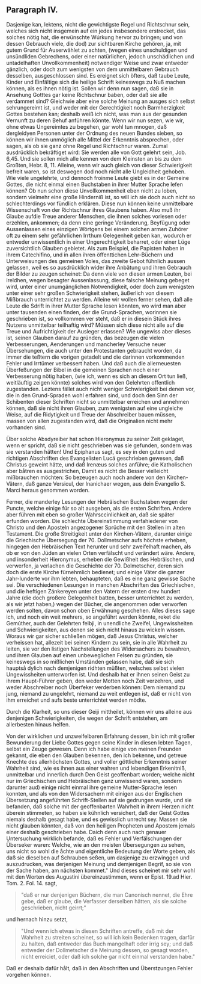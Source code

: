 <!-- Seite 124 -->
Paragraph IV.
-------------

Dasjenige kan, lektens, nicht die gewichtigste
Regel und Richtschnur sein, welches sich nicht insgemein
auf ein jedes insbesondere erstrecket, das solches nötig
hat, die erwünschte Wúrkung hervor zu bringen;
und von dessen Gebrauch viele, die dod) zur sichtbaren
Kirche gehören, ja, mit gutem Grund für Auserwählet
zu achten, (wegen eines unschuldigen und unsündliden
Gebrechens, oder einer natürlichen, jedoch unschädlichen
und untadelhaften Unvollkommenheit) notwendiger<!-- Seite 125 --><!-- content-0103.xml -->
Weise und zwar entweder gänzlich, oder doch zum
wenigsten von dem unmittelbaren Gebrauch desselben,
ausgeschlossen sind. Es ereignet sich öfters, daß taube
Leute, Kinder und Einfältige sich die heilige Schrift keineswegs
zu Nuß machen können, als es ihnen nötig ist.
Sollen wir denn nun sagen, daß sie in Ansehung Gotttes
gar keine Richtschnur baben, oder daß sie alle verdammet
sind? Gleichwie aber eine solche Meinung an
ausges sich selbst sehrungereimt ist, und weder mit der Gerechtigkeit
noch Barmherzigkeit Gottes bestehen kan; deshalb
weiß ich nicht, was man aus der gesunden Vernunft zu
deren Behuf anführen könnte. Wenn wir nun sezen,
wie wir, ohne etwas Ungereimtes zu begehen, gar wohl
tun mnogen, daß dergleidyen Personen unter der Ordnung
des neuen Bundes sieben, so können wir ihnen unmöglich
alle Mittel der Erkenntnis absprechen, oder sagen,
als ob sie ganz ohne Regel und Richtschnur waren.
Zumal ausdrücklich bekräftiget wird: Sie werden
alle von Gott gelehrt sein, Job. 6,45. Und sie
sollen mich alle kennen von dem Kleinsten an bis zu
dem Großten, Hebr. 8, 11. Alleine, wenn wir auch
gleich von dieser Schwierigkeit  befreit waren, so ist
deswegen dod noch nicht alle Ungleidheit gehoben.
Wie viele ungelehrte, und dennoch froinme Leute giebt
es in der Gemeine Gottes, die nicht einmal einen Buchstaben
in ihrer Mutter Sprache lefen können? Ob nun
schon diese Unvollkommenheit eben nicht zu loben, sondern
vielmehr eine große Hinderniß ist, so will ich sie doch
auch nicht so schlechterdings vor fündlich erklären. Diese
nun können keine unmittelbare Wissenschaft von der
Richtschnur ihres Glaubens haben. Also muß ihr
Glaube aufdie Treue anderer Menschen, die ihnen solches
vorlesen oder erzehlen, ankommen; da denn eine
geringe Veränderung, Beyfügung oder Aussenlassen
eines einzigen Wörtgens bei einem solchen armen Zuhörer
oft zu einem sehr gefährlichen Irrthum Gelegenheit<!-- Seite 126 --><!-- content-0111.xml -->
geben kan, wodurch er entweder unwissentlich in einer
Ungerechtigkeit beharret, oder einer Lüge zuversichtlich
Glauben gebietet. Als zum Beispiel, die Papisten
haben in ihrem Catechifino, und in allen ihren öffenttichen
Lehr-Büchern und Unterweisungen des gemeinen
Voles, das zweite Gebot fühnlich aussen gelassen,
weil es so ausdrücklich wider ihre Anbätung und ihren
Gebrauch der Bilder zu zeugen scheinet: Da denn viele
von diesen armen Leuten, bei ireldhen, wegen besagter
Aussenlassung, diese falsche Meinung gebeget wird, unter
einer unumgänglichen Notwendigkeit, oder doch
zum wenigsten unter einer sehr großen Schwierigkeit
stehen, äußerlich von diesem Mißbrauch unterrichtet zu
werden. Alleine wir wollen ferner sehen, daß alle Leute
die Sdrift in ihrer Mutter Sprache lesen könnten, wo
wird man aber unter tausenden einen finden, der die
Grund-Sprachen, worinnen sie geschrieben ist, so vollkommen
ver steht, daß er in diesein Stück ihres Nutzens
unmittelbar teilhaftig wird? Müssen sich diese
nicht alle auf die Treue und Aufrichtigkeit der Ausleger
erlassen? Wie ungewiss aber dieses ist, seinen Glauben
darauf zu gründen, das bezeugen die vielen Verbesserungen,
Aenderungen und mancherley Versuche neuer
Übersehungen, die auch unter den Protestanten gebraucht
worden, da immer die teßtern die vorigen getadelt
und die darinnen vorkommenden Fehler und Irrtümer
verbessert haben. Und daß auch die allerneuesten
Überfeßungen der Bibel in die gemeinen Sprachen
noch einer Verbesserung nötig haben, (wie ich, wenn
es sich an diesem Ort tun ließ, weitläuftig zeigen könnte)
solches wird von den Gelehrten offentlich zugestanden.
Leztens fället auch nicht weniger Schwierigkeit
bei denen vor, die in den Grund-Spraden wohl erfahren
sind, und doch den Sinn der Schibenten dieser
Schriften nicht so unmittelbar erreichen und annehmen
können, daß sie nicht ihren Glauben, zum wenigsten auf<!-- Seite 127 -->
eine ungleiche Weise, auf die Ridytigkeit und Treue der
Abschreiber bauen müssen, massen von allen zugestanden
wird, daß die Originalien nicht mehr vorhanden sind.

Über solche Absdyreiber hat schon Hieronymus zu
seiner Zeit geklaget, wenn er spricht, daß sie nicht geschrieben
was sie gefunden, sondern was sie verstanden
hätten! Und Epiphanus sagt, es sey in den
guten und richtigen Abschriften des Evangelisten
Lucá geschrieben gewesen, daß Christus geweint
hätte, und daß Irenæus solches anführe; die Katholischen
aber båtren es ausgestrichen, Damit es
nicht die Besser vielleicht mißbrauchen möchten:
So bezeugen auch noch andere von den Kirchen-Vätern,
daß ganze Versicul, der Inanichaer wegen,
aus dein Evangelio S. Marci heraus genommen
worden.

Ferner, die manderley Lesungen der Hebräischen
Buchstaben wegen der Puncte, welche einige für so alt
ausgeben, als die ersten Schriften. Andere aber führen
mit eben so großer Wahrsccinlichkeit an, daß sie später
erfunden worden. Die schlechte Übereinstimmung
verfahiedener von Christo und den Aposteln angezogener
Sprüche mit den Stellen im alten Testament. Die
große Streitigkeit unter den Kirchen-Vätern, darunter
einige die Griechische Übersegung der 70. Dollmetscher
aufs höchste erheben, hingegen den Hebräischen
Text herunter und sehr zweifelhaft machen, als ob er
von den Jüden an vielen Orten verfälscht und verändert
wäre. Andere, und insonderheit Hieronymus, erheben
die Gewißheit des Hebräischen, und verwerfen, ja
verlachen die Geschichte der 70. Dolmetscher, deren sich
doch die erste Kirche fürnehmlich bedienet; und einige
Váter die ganzer Jahr-lunderte vor ihm lebten, behaupteten,
daß es eine ganz gewisse Sache sei. Die
verschiedenen Lesungen in manchen Abschriften des
Griechischen, und die heftigen Zánkereyen unter den<!-- Seite 128 -->
Vatern der ersten drev hundert Jahre (die doch großere
Gelegenheit batten, besser unterrichtet zu werden, als
wir jetzt haben,) wegen der Bücher, die angenommen
oder verworfen werden solten, davon schon oben Erwähnung
geschehen. Alles dieses sage ich, und noch ein weit
mehrers, so angeführt werden könnte, reket die Gemúther,
auch der Gelehrten felbji, in unendliche Zweifel,
Ungewissheiten und Schwierigkeiten, aus denen sie sich
nicht hinaus zu wickeln wissen. Woraus wir gar sicher
schließen mögen, daß Jesus Christus, welcher verheissen
hat, allezeit bei seinen Kindern zu sein, sie in alle
Wahrheit zu leiten, sie vor den listigen Nachstellungen
des Widersachers zu bewahren, und ihren Glauben auf
einen unbeweglichen Felsen zu gründen, sie keineswegs
in so mißlichen Umständen gelassen habe, daß sie
sich hauptså dylich nach demjenigen ridhten müßten, welsches
selbst vielen Ungewissheiten unterworfen ist. Und
deshalb
 hat er ihnen seinen Geist zu ihrem Haupt-Führer
geben, den weder Motten noch Zeit verzehren,
und weder Abschreiber noch Überfeker verderben
können: Dem niemand zu jung, niemand zu ungelehrt,
niemand zu weit entlegen ist, daß er nicht von ihm erreichet
und aufs beste unterrichtet werden mödte.

Durch die Klarheit, so uns dieser Geiji mittheilet,
können wir uns alleine aus denjenigen Schwierigkeiten,
die wegen der Schrift entstehen, am allerbesten
hinaus helfen.

Von der wirklichen und unzweifelbaren Erfahrung
dessen, bin ich mit großer Bewunderung der Liebe
Gottes gegen seine Kinder in diesen lebten Tagen,
selbst ein Zeuge gewesen. Denn ich habe einige von
meinen Freunden gekannt, die eben den Glauben bekennen,
den ich bekenne, und getreue Knechte des allerhöchsten
Gottes, und voller göttlicher Erkenntnis seiner
Wahrheit sind, wie es ihnen aus einer wahren und lebendigen
Erkenitniß, unmittelbar und innerlich durch<!-- Seite 129 -->
Den Geist geoffenbart worden; welche nicht nur im
Griechischen und Hebräischen ganz unwissend waren,
sondern darunter aud) einige nicht einmal ihre gemeine
Mutter-Sprache lesen konnten, und als von den Widersachern
mit einigen aus der Englischen Übersetzung
angeführten Schrift-Stellen auf sie gedrungen wurde,
und sie befanden, daß solche mit der geoffenbarten
Wahrheit in ihrem Herzen nicht überein stimmeten, so
haben sie kühnlich versichert, daß der Geist Gottes niemals
deshalb gesagt habe, und es gewisslich unrecht sey.
Massen sie nicht glauben könnten, daß von den heiligen
Propheten und Apostem jemals einer deshalb geschrieben
habe. Daich denn auch nach genauer Untersuchung
wirklich befande, daß es Fehler und Verfälschungen
der Überseker waren: Welche, wie an den meisten
Übersegungen zu sehen, uns nicht so wohl die åchte und
eigentliche Bedeutung der Worte geben, als daß sie
dieselben auf Schrauben seßen, um dasjenige zu erzwinggen
und auszudrucken, was derjenigen Meinung und
demjenigen Begrif, so sie von der Sache haben, am
nächsten kommet." Und dieses scheinet mir sehr wohl
mit den Worten des Augustini übereinzustimmen, wenn
er Epist. 19.ad Hier. Tom. 2. Fol. 14. sagt,

   > "daß
   er nur denjenigen Büchern, die man Canonisch nennet,
   die Ehre gebe, daß er glaube, die Verfasser derselben
   hätten, als sie solche geschrieben, nicht geirrt;"

und hernach hinzu setzt,

   > "Und wenn ich etwas in diesen
   Schriften antreffe, daß mit der Wahrheit zu streiten
   scheinet, so will ich kein Bedenken tragen, darfür zu
   halten, daß entweder das Buch mangelhaft oder irrig
   sey; und daß entweder der Dollmetscher die Meinung
   dessen, so gesagt worden, nicht erreiciet, oder
   daß ich solche gar nicht einmal verstanden habe."

Daß er deshalb dafür hålt, daß in den Abschriften und
Überstzungen Fehler vorgehen können.

